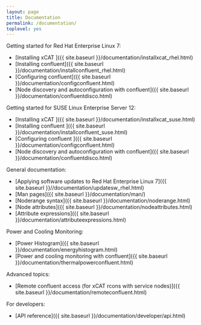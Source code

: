 ```yaml
---
layout: page
title: Documentation
permalink: /documentation/
toplevel: yes
---
```


Getting started for Red Hat Enterprise Linux 7:
* [Installing xCAT ]({{ site.baseurl }}/documentation/installxcat_rhel.html)
* [Installing confluent]({{ site.baseurl }}/documentation/installconfluent_rhel.html)
* [Configuring confluent]({{ site.baseurl }}/documentation/configconfluent.html)
* [Node discovery and autoconfiguration with confluent]({{ site.baseurl }}/documentation/confluentdisco.html)

Getting started for SUSE Linux Enterprise Server 12:
* [Installing xCAT ]({{ site.baseurl }}/documentation/installxcat_suse.html)
* [Installing confluent ]({{ site.baseurl }}/documentation/installconfluent_suse.html)
* [Configuring confluent ]({{ site.baseurl }}/documentation/configconfluent.html)
* [Node discovery and autoconfiguration with confluent]({{ site.baseurl }}/documentation/confluentdisco.html)

General documentation:

* [Applying software updates to Red Hat Enterprise Linux 7]({{ site.baseurl }}//documentation/updatesw_rhel.html)
* [Man pages]({{ site.baseurl }}/documentation/man/)
* [Noderange syntax]({{ site.baseurl }}/documentation/noderange.html)
* [Node attributes]({{ site.baseurl }}/documentation/nodeattributes.html)
* [Attribute expressions]({{ site.baseurl }}/documentation/attributeexpressions.html)


Power and Cooling Monitoring:

* [Power Histogram]({{ site.baseurl }}/documentation/energyhistogram.html)
* [Power and cooling monitoring with confluent]({{ site.baseurl }}/documentation/thermalpowerconfluent.html)

Advanced topics:

* [Remote confluent access (for xCAT rcons with service nodes)]({{ site.baseurl }}/documentation/remoteconfluent.html)

For developers:

* [API reference]({{ site.baseurl }}/documentation/developer/api.html)
